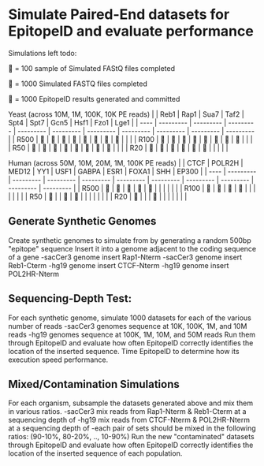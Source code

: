 # Simulate Paired-End datasets for EpitopeID and evaluate performance

Simulations left todo:

&#x1F4D8; = 100 sample of Simulated FAStQ files completed

&#x1F34F; = 1000 Simulated FASTQ files completed

&#x1F34E; = 1000 EpitopeID results generated and committed

Yeast (across 10M, 1M, 100K, 10K PE reads)
|      |    Reb1   |    Rap1   |    Sua7   |    Taf2   |    Spt4   |    Spt7   |    Gcn5   |    Hsf1   |    Fzo1   |    Lge1   |
| ---- | --------- | --------- | --------- | --------- | --------- | --------- | --------- | --------- | --------- | --------- |
| R500 | &#x1F34E; | &#x1F34E; | &#x1F34E; | &#x1F34E; | &#x1F34E; | &#x1F34E; | &#x1F34E; | &#x1F34E; |           |           |
| R100 | &#x1F34E; | &#x1F34E; | &#x1F34E; | &#x1F34E; | &#x1F34E; | &#x1F34E; | &#x1F34E; | &#x1F34F; |           |           |
| R50  | &#x1F34E; | &#x1F34F; | &#x1F34F; | &#x1F34F; | &#x1F34E; | &#x1F34F; | &#x1F34F; | &#x1F34F; |           |           |
| R20  | &#x1F34E; | &#x1F34F; | &#x1F34F; | &#x1F34E; | &#x1F34E; | &#x1F3C3; |           |           |           |           |

Human (across 50M, 10M, 20M, 1M, 100K PE reads)
|      |    CTCF   |   POLR2H  |   MED12   |    YY1    |    USF1   |   GABPA   |    ESR1   |   FOXA1   |    SHH    |   EP300   |
| ---- | --------- | --------- | --------- | --------- | --------- | --------- | --------- | --------- | --------- | --------- |
| R500 | &#x1F34E; | &#x1F34E; | &#x1F4D8; | &#x1F4D8; | &#x1F4D8; |           |           |           |           |           |
| R100 | &#x1F3C3; | &#x1F3C3; | &#x1F3C3; | &#x1F4D8; |           |           |           |           |           |           |
| R50  | &#x1F3C3; |           | &#x1F3C3; | &#x1F4D8; |           |           |           |           |           |           |
| R20  | &#x1F3C3; |           |           | &#x1F4D8; |           |           |           |           |           |           |


## Generate Synthetic Genomes
Create synthetic genomes to simulate from by generating a random 500bp "epitope" sequence
Insert it into a genome adjacent to the coding sequence of a gene
-sacCer3 genome insert Rap1-Nterm
-sacCer3 genome insert Reb1-Cterm
-hg19 genome insert CTCF-Nterm
-hg19 genome insert POL2HR-Nterm

## Sequencing-Depth Test:
For each synthetic genome, simulate 1000 datasets for each of the various number of reads
-sacCer3 genomes sequence at 10K, 100K, 1M, and 10M reads
-hg19 genomes sequence at 100K, 1M, 10M, and 50M reads
Run them through EpitopeID and evaluate how often EpitopeID correctly identifies the
location of the inserted sequence. Time EpitopeID to determine how its execution speed
performance.

## Mixed/Contamination Simulations
For each organism, subsample the datasets generated above and mix them in various ratios.
-sacCer3 mix reads from Rap1-Nterm & Reb1-Cterm at a sequencing depth of
-hg19 mix reads from CTCF-Nterm & POL2HR-Nterm at a sequencing depth of
-each pair of sets should be mixed in the following ratios: (90-10%, 80-20%, .., 10-90%)
Run the new "contaminated" datasets through EpitopeID and evaluate how often EpitopeID
correctly identifies the location of the inserted sequence of each population.

